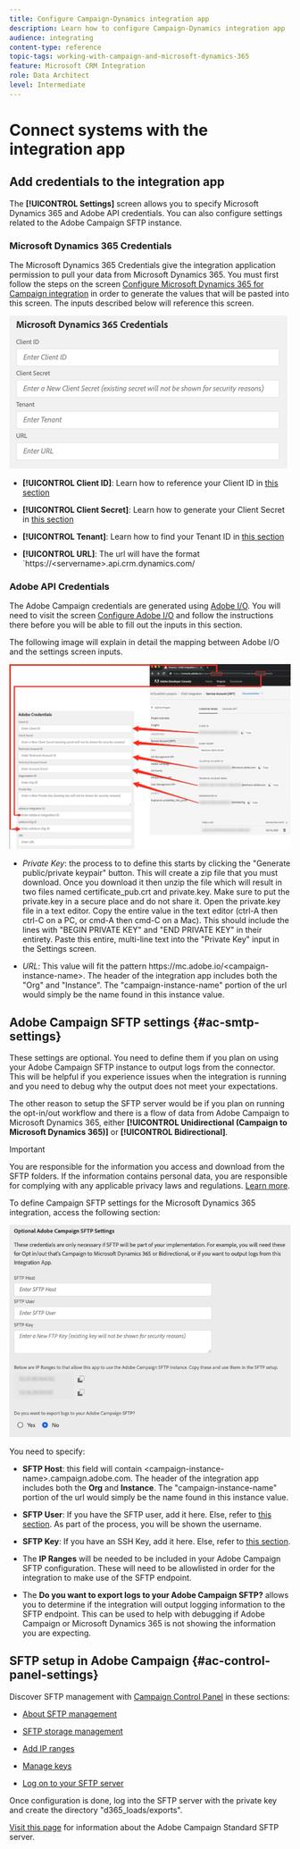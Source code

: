 ```yaml
---
title: Configure Campaign-Dynamics integration app
description: Learn how to configure Campaign-Dynamics integration app
audience: integrating
content-type: reference
topic-tags: working-with-campaign-and-microsoft-dynamics-365
feature: Microsoft CRM Integration
role: Data Architect
level: Intermediate
---
```


# Connect systems with the integration app

## Add credentials to the integration app

The **[!UICONTROL Settings]** screen allows you to specify Microsoft Dynamics 365 and Adobe API credentials. You can also configure settings related to the Adobe Campaign SFTP instance.

### Microsoft Dynamics 365 Credentials

The Microsoft Dynamics 365 Credentials give the integration application permission to pull your data from Microsoft Dynamics 365.  You must first follow the steps on the screen [Configure Microsoft Dynamics 365 for Campaign integration](../../integrating/using/d365-acs-configure-d365.md) in order to generate the values that will be pasted into this screen. The inputs described below will reference this screen.

![](assets/do-not-localize/d365-to-acs-ui-page-workflows-settings-d365.png)

* **[!UICONTROL Client ID]**: Learn how to reference your Client ID in [this section](../../integrating/using/d365-acs-configure-d365.md#register-a-new-app) 

* **[!UICONTROL Client Secret]**: Learn how to generate your Client Secret in [this section](../../integrating/using/d365-acs-configure-d365.md#generate-a-client-secret)
   
* **[!UICONTROL Tenant]**: Learn how to find your Tenant ID in [this section](../../integrating/using/d365-acs-configure-d365.md#get-the-tenant-id)

* **[!UICONTROL URL]**: The url will have the format `https://&lt;servername&gt;.api.crm.dynamics.com/

### Adobe API Credentials

The Adobe Campaign credentials are generated using [Adobe I/O](https://www.adobe.io/). You will need to visit the screen [Configure Adobe I/O](../../integrating/using/d365-acs-configure-adobe-io.md) and follow the instructions there before you will be able to fill out the inputs in this section.

The following image will explain in detail the mapping between Adobe I/O and the settings screen inputs.

![](assets/do-not-localize/d365-to-acs-ui-page-workflows-settings-adobeio.png)

* *Private Key*: the process to to define this starts by clicking the "Generate public/private keypair" button. This will create a zip file that you must download. Once you download it then unzip the file which will result in two files named certificate_pub.crt and private.key. Make sure to put the private.key in a secure place and do not share it. Open the private.key file in a text editor. Copy the entire value in the text editor (ctrl-A then ctrl-C on a PC, or  cmd-A then cmd-C on a Mac). This should include the lines with "BEGIN PRIVATE KEY" and "END PRIVATE KEY" in their entirety. Paste this entire, multi-line text into the "Private Key" input in the Settings screen.

* *URL*: This value will fit the pattern https\://mc.adobe.io/&lt;campaign-instance-name&gt;. The header of the integration app includes both the "Org" and "Instance". The "campaign-instance-name" portion of the url would simply be the name found in this instance value.

## Adobe Campaign SFTP settings {#ac-smtp-settings}

These settings are optional. You need to define them if you plan on using your Adobe Campaign SFTP instance to output logs from the connector. This will be helpful if you experience issues when the integration is running and you need to debug why the output does not meet your expectations.  

The other reason to setup the SFTP server would be if you plan on running the opt-in/out workflow and there is a flow of data from Adobe Campaign to Microsoft Dynamics 365, either **[!UICONTROL Unidirectional (Campaign to Microsoft Dynamics 365)]** or **[!UICONTROL Bidirectional]**.

>[!IMPORTANT]
>
>You are responsible for the information you access and download from the SFTP folders. If the information contains personal data, you are responsible for complying with any applicable privacy laws and regulations. [Learn more](../../integrating/using/d365-acs-notices-and-recommendations.md#acs-msdyn-manage-privacy).
>

To define Campaign SFTP settings for the Microsoft Dynamics 365 integration, access the following section:

![](assets/do-not-localize/d365-to-acs-ui-page-workflows-settings-sftp.png)

You need to specify:

* **SFTP Host**: this field will contain &lt;campaign-instance-name&gt;.campaign.adobe.com. The header of the integration app includes both the **Org** and **Instance**. The "campaign-instance-name" portion of the url would simply be the name found in this instance value.
  
* **SFTP User**: If you have the SFTP user, add it here. Else, refer to [this section](#ac-control-panel-settings). As part of the process, you will be shown the username.

* **SFTP Key**: If you have an SSH Key, add it here. Else, refer to [this section](#ac-control-panel-settings).

* The **IP Ranges** will be needed to be included in your Adobe Campaign SFTP configuration. These will need to be allowlisted in order for the integration to make use of the SFTP endpoint.  

* The **Do you want to export logs to your Adobe Campaign SFTP?** allows you to determine if the integration will output logging information to the SFTP endpoint. This can be used to help with debugging if Adobe Campaign or Microsoft Dynamics 365 is not showing the information you are expecting.

## SFTP setup in Adobe Campaign {#ac-control-panel-settings}

Discover SFTP management with [Campaign Control Panel](https://experienceleague.adobe.com/docs/control-panel/using/control-panel-home.html?lang=en) in these sections:

* [About SFTP management](https://experienceleague.adobe.com/docs/control-panel/using/sftp-management/about-sftp-management.html?lang=en#sftp-management)

* [SFTP storage management](https://experienceleague.adobe.com/docs/control-panel/using/sftp-management/key-management.html?lang=en#installing-ssh-key)

* [Add IP ranges](https://experienceleague.adobe.com/docs/control-panel/using/sftp-management/ip-range-allow-listing.html?lang=en#sftp-management)

* [Manage keys](https://experienceleague.adobe.com/docs/control-panel/using/sftp-management/key-management.html?lang=en#sftp-management)

* [Log on to your SFTP server](https://experienceleague.adobe.com/docs/control-panel/using/sftp-management/logging-into-sftp-server.html?lang=en#sftp-management)

Once configuration is done, log into the SFTP server with the private key and create the directory "d365_loads/exports".

[Visit this page](https://experienceleague.adobe.com/docs/campaign-standard-learn/control-panel/sftp-management/monitoring-server-capacity.html?lang=en#sftp-management) for information about the Adobe Campaign Standard SFTP server. 
